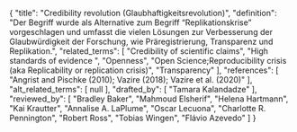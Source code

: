 {
    "title": "Credibility revolution (Glaubhaftigkeitsrevolution)",
    "definition": "Der Begriff wurde als Alternative zum Begriff “Replikationskrise” vorgeschlagen und umfasst die vielen Lösungen zur Verbesserung der Glaubwürdigkeit der Forschung, wie Präregistrierung, Transparenz und Replikation.",
    "related_terms": [
        "Credibility of scientific claims",
        "High standards of evidence ",
        "Openness",
        "Open Science;Reproducibility crisis (aka Replicability or replication crisis)",
        "Transparency"
    ],
    "references": [
        "Angrist and Pischke (2010); Vazire (2018); Vazire et al. (2020)"
    ],
    "alt_related_terms": [
        null
    ],
    "drafted_by": [
        "Tamara Kalandadze"
    ],
    "reviewed_by": [
        "Bradley Baker",
        "Mahmoud Elsherif",
        "Helena Hartmann",
        "Kai Krautter",
        "Annalise A. LaPlume",
        "Oscar Lecuona",
        "Charlotte R. Pennington",
        "Robert Ross",
        "Tobias Wingen",
        "Flávio Azevedo"
    ]
}